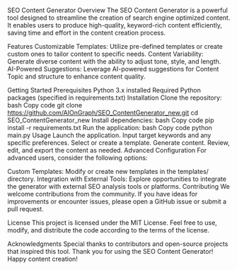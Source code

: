 SEO Content Generator
Overview
The SEO Content Generator is a powerful tool designed to streamline the creation of search engine optimized content. It enables users to produce high-quality, keyword-rich content efficiently, saving time and effort in the content creation process.

Features
Customizable Templates: Utilize pre-defined templates or create custom ones to tailor content to specific needs.
Content Variability: Generate diverse content with the ability to adjust tone, style, and length.
AI-Powered Suggestions: Leverage AI-powered suggestions for Content Topic and structure to enhance content quality.

Getting Started
Prerequisites
Python 3.x installed
Required Python packages (specified in requirements.txt)
Installation
Clone the repository:
bash
Copy code
git clone https://github.com/AIOnGraph/SEO_ContentGenerator_new.git
cd SEO_ContentGenerator_new
Install dependencies:
bash
Copy code
pip install -r requirements.txt
Run the application:
bash
Copy code
python main.py
Usage
Launch the application.
Input target keywords and any specific preferences.
Select or create a template.
Generate content.
Review, edit, and export the content as needed.
Advanced Configuration
For advanced users, consider the following options:

Custom Templates: Modify or create new templates in the templates/ directory.
Integration with External Tools: Explore opportunities to integrate the generator with external SEO analysis tools or platforms.
Contributing
We welcome contributions from the community. If you have ideas for improvements or encounter issues, please open a GitHub issue or submit a pull request.

License
This project is licensed under the MIT License. Feel free to use, modify, and distribute the code according to the terms of the license.

Acknowledgments
Special thanks to contributors and open-source projects that inspired this tool.
Thank you for using the SEO Content Generator! Happy content creation!
